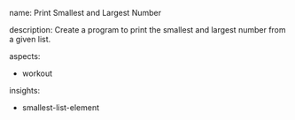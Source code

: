 name: Print Smallest and Largest Number

description: Create a program to print the smallest and largest number from a given list.

aspects:
  - workout

insights:
  - smallest-list-element